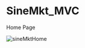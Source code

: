 # SineMkt_MVC

Home Page

![sineMktHome](https://user-images.githubusercontent.com/112892620/213877367-6080ec93-5418-4e4e-ac04-60a406fe71b1.png)
